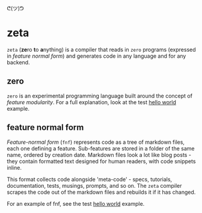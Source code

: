 ᕦ(ツ)ᕤ
# zeta

`zeta` (**ze**ro **t**o **a**nything) is a compiler that reads in `zero` programs (expressed in *feature normal form*) and generates code in any language and for any backend. 

## zero

`zero` is an experimental programming language built around the concept of *feature modularity*. For a full explanation, look at the test [hello world](./src/test/Hello.zero.md) example.

## feature normal form

*Feature-normal form* (`fnf`) represents code as a tree of markdown files, each one defining a feature. Sub-features are stored in a folder of the same name, ordered by creation date. Markdown files look a lot like blog posts - they contain formatted text designed for human readers, with code snippets inline.

This format collects code alongside 'meta-code' - specs, tutorials, documentation, tests, musings, prompts, and so on. The `zeta` compiler scrapes the code out of the markdown files and rebuilds it if it has changed.

For an example of fnf, see the test [hello world](./src/test/Hello.zero.md) example.
